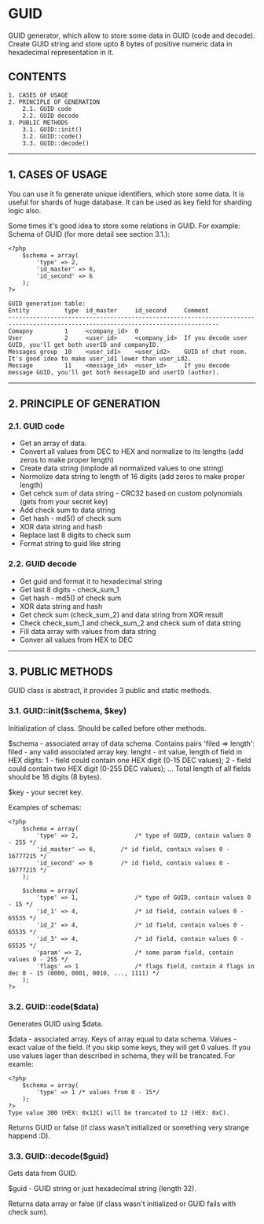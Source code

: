 # GUID
GUID generator, which allow to store some data in GUID (code and decode).
Create GUID string and store upto 8 bytes of positive numeric data in hexadecimal representation in it.


## CONTENTS

	1. CASES OF USAGE
	2. PRINCIPLE OF GENERATION
		2.1. GUID code
		2.2. GUID decode
	3. PUBLIC METHODS
		3.1. GUID::init()
		3.2. GUID::code()
		3.3. GUID::decode()

* * *

## 1. CASES OF USAGE

You can use it fo generate unique identifiers, which store some data.
It is useful for shards of huge database. It can be used as key field for sharding logic also.

Some times it's good idea to store some relations in GUID. For example:
Schema of GUID (for more detail see section 3.1.):

	<?php
		$schema = array(
			'type' => 2,
			'id_master' => 6,
			'id_second' => 6
		);
	?>

	GUID generation table:
	Entity          type  id_master     id_second     Comment
	----------------------------------------------------------------------------------------------------------------------------------
	Comapny         1     <company_id>  0
	User            2     <user_id>     <company_id>  If you decode user GUID, you'll get both userID and companyID.
	Messages group  10    <user_id1>    <user_id2>    GUID of chat room. It's good idea to make user_id1 lower than user_id2.
	Message         11    <message_id>  <user_id>     If you decode message GUID, you'll get both messageID and userID (author).

* * *

## 2. PRINCIPLE OF GENERATION

### 2.1. GUID code
	
- Get an array of data.
- Convert all values from DEC to HEX and normalize to its lengths (add zeros to make proper length)
- Create data string (implode all normalized values to one string)
- Normolize data string to length of 16 digits (add zeros to make proper length)
- Get cehck sum of data string - CRC32 based on custom polynomials (gets from your secret key)
- Add check sum to data string
- Get hash - md5() of check sum
- XOR data string and hash
- Replace last 8 digits to check sum
- Format string to guid like string
	
	
### 2.2. GUID decode

- Get guid and format it to hexadecimal string
- Get last 8 digits - check_sum_1
- Get hash - md5() of check sum
- XOR data string and hash
- Get check sum (check_sum_2) and data string from XOR result
- Check check_sum_1 and check_sum_2 and check sum of data string
- Fill data array with values from data string
- Conver all values from HEX to DEC

* * *

## 3. PUBLIC METHODS

GUID class is abstract, it provides 3 public and static methods.

### 3.1. GUID::init($schema, $key)

Initialization of class. Should be called before other methods.

$schema - associated array of data schema. Contains pairs 'filed => length':
filed - any valid associated array key.
lenght - int value, length of field in HEX digits:
1 - field could contain one HEX digit (0-15 DEC values);
2 - field could contain two HEX digit (0-255 DEC values);
...
Total length of all fields should be 16 digits (8 bytes).

$key - your secret key.

Examples of schemas:

	<?php
		$schema = array(
			'type' => 2,				/* type of GUID, contain values 0 - 255 */
			'id_master' => 6,		/* id field, contain values 0 - 16777215 */
			'id_second' => 6		/* id field, contain values 0 - 16777215 */
		);
		
		$schema = array(
			'type' => 1,				/* type of GUID, contain values 0 - 15 */
			'id_1' => 4,				/* id field, contain values 0 - 65535 */
			'id_2' => 4,				/* id field, contain values 0 - 65535 */
			'id_3' => 4,				/* id field, contain values 0 - 65535 */
			'param' => 2,				/* some param field, contain values 0 - 255 */
			'flags' => 1				/* flags field, contain 4 flags in dec 0 - 15 (0000, 0001, 0010, ..., 1111) */
		);
	?>

	
### 3.2. GUID::code($data)

Generates GUID using $data.

$data - associated array. Keys of array equal to data schema. Values - exact value of the field.
If you skip some keys, they will get 0 values.
If you use values lager than described in schema, they will be trancated. For examle:

	<?php
		$schema = array(
			'type' => 1 /* values from 0 - 15*/
		);
	?>
	Type value 300 (HEX: 0x12C) will be trancated to 12 (HEX: 0xC).

Returns GUID or false (if class wasn't initialized or something very strange happend :D).

	
### 3.3. GUID::decode($guid)
	
Gets data from GUID.

$guid - GUID string or just hexadecimal string (length 32).

Returns data array or false (if class wasn't initialized or GUID fails with check sum).

